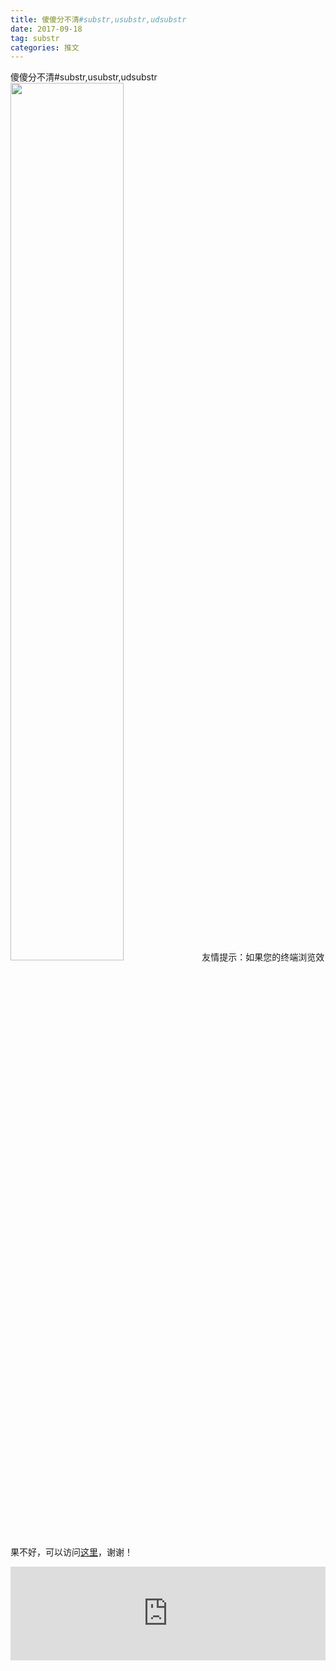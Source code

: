 ```yaml
---
title: 傻傻分不清#substr,usubstr,udsubstr
date: 2017-09-18
tag: substr
categories: 推文
---
```

傻傻分不清#substr,usubstr,udsubstr
<img src="http://mmbiz.qpic.cn/mmbiz_jpg/ACviaWTBFxhZPYTXu04FJxeVRjREGP7qocbEkcSAMRwur2NK5D1CFP5vbVf4zQ2Ph22CGnuicHUJdrvrxicM9dAww/0?wx_fmt.jpeg" style="width: 60%; height: auto;"/><!--more-->
友情提示：如果您的终端浏览效果不好，可以访问[这里](https://stata-club.github.io/stata_article/2017-09-18.html)，谢谢！
<iframe src="https://stata-club.github.io/stata_article/2017-09-18.html" id="iframepage" frameborder="0" scrolling="no" marginheight="0" marginwidth="0" width="100%" onLoad="iFrameHeight()"></iframe>
<script type="text/javascript" language="javascript">
function iFrameHeight() {
var ifm= document.getElementById("iframepage");
var subWeb = document.frames ? document.frames["iframepage"].document : ifm.contentDocument;   
if(ifm != null && subWeb != null) {
 ifm.height = subWeb.body.scrollHeight;
} 
} 
</script> 